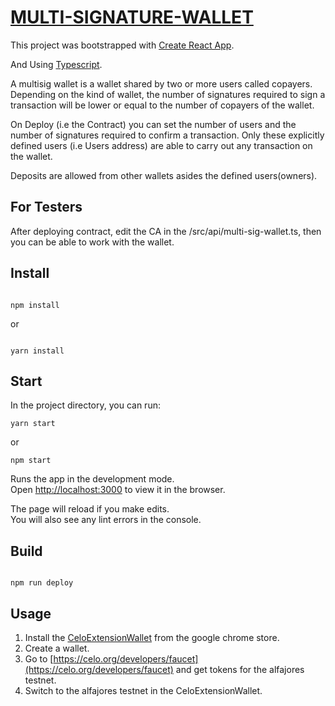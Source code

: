 # [MULTI-SIGNATURE-WALLET](https://joelaghina.github.io/Multi-Signature-Wallet/)

This project was bootstrapped with [Create React App](https://github.com/facebook/create-react-app).

And Using [Typescript](https://www.typescriptlang.org/).

A multisig wallet is a wallet shared by two or more users called copayers. Depending on the kind of wallet, the number of signatures required to sign a transaction will be lower or equal to the number of copayers of the wallet.

On Deploy (i.e the Contract) you can set the number of users and the number of signatures required to confirm a transaction.
Only these explicitly defined users (i.e Users address) are able to carry out any transaction on the wallet.

Deposits are allowed from other wallets asides the defined users(owners).

## For Testers

After deploying contract, edit the CA in the /src/api/multi-sig-wallet.ts, then you can be able to work with the wallet.

## Install

```

npm install

```

or

```

yarn install

```

## Start

In the project directory, you can run:

```
yarn start
```

or

```
npm start
```

Runs the app in the development mode.\
Open [http://localhost:3000](http://localhost:3000) to view it in the browser.

The page will reload if you make edits.\
You will also see any lint errors in the console.

## Build

```

npm run deploy

```

## Usage

1. Install the [CeloExtensionWallet](https://chrome.google.com/webstore/detail/celoextensionwallet/kkilomkmpmkbdnfelcpgckmpcaemjcdh?hl=en) from the google chrome store.
2. Create a wallet.
3. Go to [https://celo.org/developers/faucet](https://celo.org/developers/faucet) and get tokens for the alfajores testnet.
4. Switch to the alfajores testnet in the CeloExtensionWallet.
